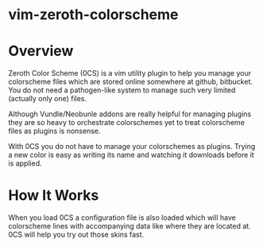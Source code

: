 vim-zeroth-colorscheme
======================

# Overview

Zeroth Color Scheme (0CS) is a vim utility plugin to help you manage your colorscheme files which are stored online somewhere at github, bitbucket. You do not need a pathogen-like system to manage such very limited (actually only one) files.

Although Vundle/Neobunle addons are really helpful for managing plugins they are so heavy to orchestrate colorschemes yet to treat colorscheme files as plugins is nonsense.

With 0CS you do not have to manage your colorschemes as plugins. Trying a new color is easy as writing its name and watching it downloads before it is applied.

# How It Works

When you load 0CS a configuration file is also loaded which will have colorscheme lines with accompanying data like where they are located at. 0CS will help you try out those skins fast.

